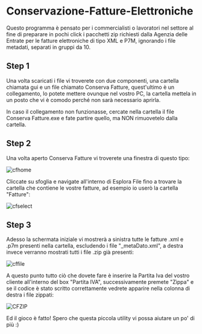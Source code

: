 # Conservazione-Fatture-Elettroniche

Questo programma è pensato per i commercialisti o lavoratori nel settore al fine di preparare in pochi click i pacchetti zip richiesti dalla Agenzia delle Entrate per le fatture elettroniche di tipo XML e P7M, ignorando i file metadati, separati in gruppi da 10.

## Step 1
Una volta scaricati i file vi troverete con due componenti, una cartella chiamata gui e un file chiamato Conserva Fatture, quest'ultimo è un collegamento, lo potete mettere ovunque nel vostro PC, la cartella mettela in un posto che vi è comodo perché non sarà necessario aprirla.

In caso il collegamento non funzionasse, cercate nella cartella il file Conserva Fatture.exe e fate partire quello, ma NON rimuovetelo dalla cartella.

## Step 2
Una volta aperto Conserva Fatture vi troverete una finestra di questo tipo:

![cfhome](https://user-images.githubusercontent.com/79949135/110250733-30206100-7f7d-11eb-9d2a-8191120a01ee.png)

Cliccate su sfoglia e navigate all'interno di Esplora File fino a trovare la cartella che contiene le vostre fatture, ad esempio io userò la cartella "Fatture":

![cfselect](https://user-images.githubusercontent.com/79949135/110251025-ca34d900-7f7e-11eb-87e9-c6cb8b34e87c.png)


## Step 3
Adesso la schermata iniziale vi mostrerà a sinistra tutte le fatture .xml e .p7m presenti nella cartella, escludendo i file "_metaDato.xml", a destra invece verranno mostrati tutti i file .zip già presenti:

![cffile](https://user-images.githubusercontent.com/79949135/110251045-ecc6f200-7f7e-11eb-9920-55284ac45225.png)

A questo punto tutto ciò che dovete fare è inserire la Partita Iva del vostro cliente all'interno del box "Partita IVA", successivamente premete "Zippa" e se il codice è stato scritto correttamente vedrete apparire nella colonna di destra i file zippati:

![CFZIP](https://user-images.githubusercontent.com/79949135/110251158-89898f80-7f7f-11eb-9902-e30bf19a829b.png)

Ed il gioco è fatto! Spero che questa piccola utility vi possa aiutare un po' di più :)